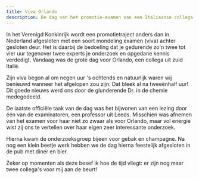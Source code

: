 ```yaml
---
title: Viva Orlando
description: De dag van het promotie-examen van een Italiaanse collega.
---
```

In het Verenigd Konkinrijk wordt een promotietraject anders dan in Nederland afgesloten met een soort mondeling examen (viva) achter gesloten deur. Het is daarbij de bedoeling dat je gedurende zo'n twee tot vier uur tegenover twee experts je onderzoek en opgedane kennis verdedigt. Vandaag was de grote dag voor Orlando, een collega uit zuid Italië.

<a name="more"></a>

Zijn viva begon al om negen uur 's ochtends en natuurlijk waren wij benieuwd wanneer het afgelopen zou zijn. Dat bleek al na tweeënhalf uur! Dit goede nieuws werd ons door de glunderende Dr. in de chemie medegedeeld.

De laatste officiële taak van de dag was het bijwonen van een lezing door één van de examinatoren, een professor uit Leeds. Misschien was afnemen van het examen voor haar niet zo zwaar als voor Orlando, maar vol energie wist zij ons te vertellen over haar eigen zeer interessante onderzoek.

Hierna kwam de onderzoeksgroep bijeen voor gebak en champagne. Na nog een klein beetje werk hebben we de dag hierna feestelijk afgesloten in de pub met diner en bier.

Zeker op momenten als deze besef ik hoe de tijd vliegt: er zijn nog maar twee collega's voor mij aan de beurt!
